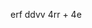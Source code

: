 erf
ddvv
4rr + 4e

<!---
Nyxoy7/Nyxoy7 is a ✨ special ✨ repository because its `README.md` (this file) appears on your GitHub profile.
You can click the Preview link to take a look at your changes.
--->
